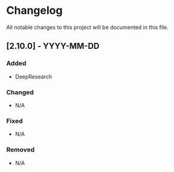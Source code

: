 # Changelog

All notable changes to this project will be documented in this file.

## [2.10.0] - YYYY-MM-DD

### Added
- DeepResearch

### Changed
- N/A

### Fixed
- N/A

### Removed
- N/A
